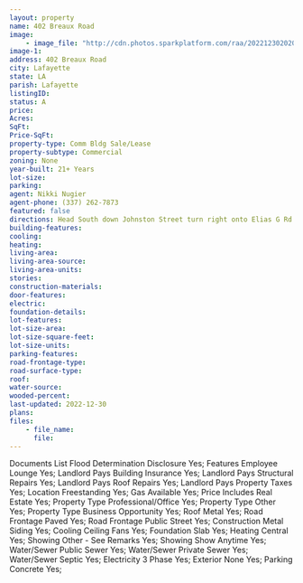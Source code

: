 ```yaml
---
layout: property
name: 402 Breaux Road 
image:
    - image_file: "http://cdn.photos.sparkplatform.com/raa/20221230202015593452000000.jpg"
image-1:
address: 402 Breaux Road
city: Lafayette
state: LA
parish: Lafayette
listingID: 
status: A
price: 
Acres: 
SqFt: 
Price-SqFt: 
property-type: Comm Bldg Sale/Lease
property-subtype: Commercial
zoning: None
year-built: 21+ Years
lot-size: 
parking: 
agent: Nikki Nugier
agent-phone: (337) 262-7873
featured: false
directions: Head South down Johnston Street turn right onto Elias G Rd.  Turn left onto Breaux Rd.  After curve the property will be on your left.  Red metal building.
building-features: 
cooling: 
heating: 
living-area: 
living-area-source: 
living-area-units: 
stories: 
construction-materials: 
door-features: 
electric: 
foundation-details: 
lot-features: 
lot-size-area: 
lot-size-square-feet: 
lot-size-units: 
parking-features: 
road-frontage-type: 
road-surface-type: 
roof: 
water-source: 
wooded-percent: 
last-updated: 2022-12-30
plans: 
files:
    - file_name:
      file:
---
```

Documents List	Flood Determination Disclosure	Yes;
Features	Employee Lounge	Yes;
Landlord Pays	Building Insurance	Yes;
Landlord Pays	Structural Repairs	Yes;
Landlord Pays	Roof Repairs	Yes;
Landlord Pays	Property Taxes	Yes;
Location	Freestanding	Yes;
Gas	Available	Yes;
Price Includes	Real Estate	Yes;
Property Type	Professional/Office	Yes;
Property Type	Other	Yes;
Property Type	Business Opportunity	Yes;
Roof	Metal	Yes;
Road Frontage	Paved	Yes;
Road Frontage	Public Street	Yes;
Construction	Metal Siding	Yes;
Cooling	Ceiling Fans	Yes;
Foundation	Slab	Yes;
Heating	Central	Yes;
Showing	Other - See Remarks	Yes;
Showing	Show Anytime	Yes;
Water/Sewer	Public Sewer	Yes;
Water/Sewer	Private Sewer	Yes;
Water/Sewer	Septic	Yes;
Electricity	3 Phase	Yes;
Exterior	None	Yes;
Parking	Concrete	Yes;

